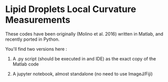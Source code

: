 # Lipid Droplets Local Curvature Measurements

These codes have been originally (Molino et al. 2016) written in Matlab, and recently ported in Python.

You'll find two versions here : 

1. A .py script (should be executed in and IDE) as the exact copy of the Matlab code

2. A jupyter notebook, almost standalone (no need to use ImageJ/Fiji) 
